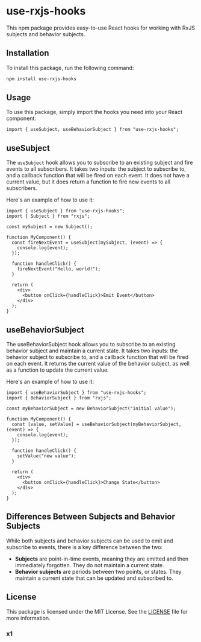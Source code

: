 # use-rxjs-hooks

This npm package provides easy-to-use React hooks for working with RxJS subjects and behavior subjects.

## Installation

To install this package, run the following command:

```bash
npm install use-rxjs-hooks
```

## Usage

To use this package, simply import the hooks you need into your React component:

```tsx
import { useSubject, useBehaviorSubject } from "use-rxjs-hooks";
```

## useSubject

The `useSubject` hook allows you to subscribe to an existing subject and fire events to all subscribers. It takes two inputs: the subject to subscribe to, and a callback function that will be fired on each event. It does not have a current value, but it does return a function to fire new events to all subscribers.

Here's an example of how to use it:

```tsx
import { useSubject } from "use-rxjs-hooks";
import { Subject } from "rxjs";

const mySubject = new Subject();

function MyComponent() {
  const fireNextEvent = useSubject(mySubject, (event) => {
    console.log(event);
  });

  function handleClick() {
    fireNextEvent("Hello, world!");
  }

  return (
    <div>
      <button onClick={handleClick}>Emit Event</button>
    </div>
  );
}
```

## useBehaviorSubject

The useBehaviorSubject hook allows you to subscribe to an existing behavior subject and maintain a current state. It takes two inputs: the behavior subject to subscribe to, and a callback function that will be fired on each event. It returns the current value of the behavior subject, as well as a function to update the current value.

Here's an example of how to use it:

```tsx
import { useBehaviorSubject } from "use-rxjs-hooks";
import { BehaviorSubject } from "rxjs";

const myBehaviorSubject = new BehaviorSubject("initial value");

function MyComponent() {
  const [value, setValue] = useBehaviorSubject(myBehaviorSubject, (event) => {
    console.log(event);
  });

  function handleClick() {
    setValue("new value");
  }

  return (
    <div>
      <button onClick={handleClick}>Change State</button>
    </div>
  );
}
```

## Differences Between Subjects and Behavior Subjects

While both subjects and behavior subjects can be used to emit and subscribe to events, there is a key difference between the two:

- **Subjects** are point-in-time events, meaning they are emitted and then immediately forgotten. They do not maintain a current state.
- **Behavior subjects** are periods between two points, or states. They maintain a current state that can be updated and subscribed to.

## License

This package is licensed under the MIT License. See the [LICENSE](https://github.com/taylor-ben/rxjs-hooks/blob/main/LICENSE) file for more information.

### x1
